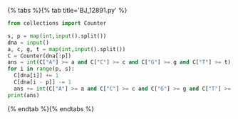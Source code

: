 {% tabs %}{% tab title='BJ_12891.py' %}

```py
from collections import Counter

s, p = map(int,input().split())
dna = input()
a, c, g, t = map(int,input().split())
C = Counter(dna[:p])
ans = int(C["A"] >= a and C["C"] >= c and C["G"] >= g and C["T"] >= t)
for i in range(p, s):
  C[dna[i]] += 1
  C[dna[i - p]] -= 1
  ans += int(C["A"] >= a and C["C"] >= c and C["G"] >= g and C["T"] >= t)
print(ans)
```

{% endtab %}{% endtabs %}
